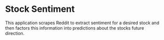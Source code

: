 # Stock Sentiment

This application scrapes Reddit to extract sentiment for a desired stock and then factors this information into predictions about the stocks future direction.
